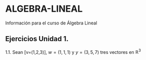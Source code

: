 # ALGEBRA-LINEAL
Información para el curso de Álgebra Lineal

## Ejercicios Unidad 1.

1.1. Sean \[v=(1,2,3)\], $w=(1,1,1)$ y $y=(3,5,7)$ tres vectores en $\mathbb{R}^3$


